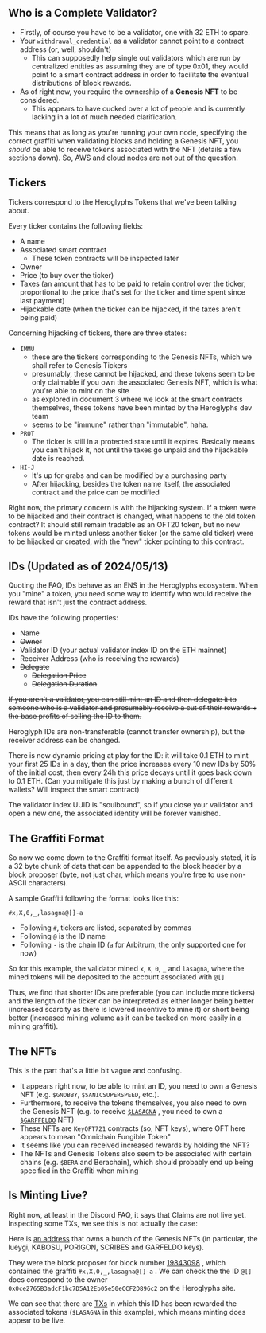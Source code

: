 ## Who is a Complete Validator?

- Firstly, of course you have to be a validator, one with 32 ETH to spare. 
- Your `withdrawal_credential` as a validator cannot point to a contract address (or, well, shouldn't)
	- This can supposedly help single out validators which are run by centralized entities as assuming they are of type 0x01, they would point to a smart contract address in order to facilitate the eventual distributions of block rewards.
- As of right now, you require the ownership of a **Genesis NFT** to be considered.
	- This appears to have cucked over a lot of people and is currently lacking in a lot of much needed clarification.

This means that as long as you're running your own node, specifying the correct graffiti when validating blocks and holding a Genesis NFT, you _should_ be able to receive tokens associated with the NFT (details a few sections down). So, AWS and cloud nodes are not out of the question.

## Tickers

Tickers correspond to the Heroglyphs Tokens that we've been talking about.

Every ticker contains the following fields:
- A name 
- Associated smart contract
	- These token contracts will be inspected later
- Owner
- Price (to buy over the ticker)
- Taxes (an amount that has to be paid to retain control over the ticker, proportional to the price that's set for the ticker and time spent since last payment)
- Hijackable date (when the ticker can be hijacked, if the taxes aren't being paid)

Concerning hijacking of tickers, there are three states:
- `IMMU`
	- these are the tickers corresponding to the Genesis NFTs, which we shall refer to Genesis Tickers
	- presumably, these cannot be hijacked, and these tokens seem to be only claimable if you own the associated Genesis NFT, which is what you're able to mint on the site
	- as explored in document 3 where we look at the smart contracts themselves, these tokens have been minted by the Heroglyphs dev team
	- seems to be "immune" rather than "immutable", haha.
- `PROT`
	- The ticker is still in a protected state until it expires. Basically means you can't hijack it, not until the taxes go unpaid and the hijackable date is reached.
- `HI-J`
	- It's up for grabs and can be modified by a purchasing party
	- After hijacking, besides the token name itself, the associated contract and the price can be modified

Right now, the primary concern is with the hijacking system. If a token were to be hijacked and their contract is changed, what happens to the old token contract? It should still remain tradable as an OFT20 token, but no new tokens would be minted unless another ticker (or the same old ticker) were to be hijacked or created, with the "new" ticker pointing to this contract.

## IDs (Updated as of 2024/05/13)

Quoting the FAQ, IDs behave as an ENS in the Heroglyphs ecosystem. When you "mine" a token, you need some way to identify who would receive the reward that isn't just the contract address.

IDs have the following properties:
- Name
- ~~Owner~~
- Validator ID (your actual validator index ID on the ETH mainnet) 
- Receiver Address (who is receiving the rewards)
- ~~Delegate~~
	- ~~Delegation Price~~
	- ~~Delegation Duration~~

~~If you aren't a validator, you can still mint an ID and then delegate it to someone who is a validator and presumably receive a cut of their rewards + the base profits of selling the ID to them.~~

Heroglyph IDs are non-transferable (cannot transfer ownership), but the receiver address can be changed. 

There is now dynamic pricing at play for the ID: it will take 0.1 ETH to mint your first 25 IDs in a day, then the price increases every 10 new IDs by 50% of the initial cost, then every 24h this price decays until it goes back down to 0.1 ETH. (Can you mitigate this just by making a bunch of different wallets? Will inspect the smart contract)

The validator index UUID is "soulbound", so if you close your validator and open a new one, the associated identity will be forever vanished.

## The Graffiti Format 

So now we come down to the Graffiti format itself. As previously stated, it is a 32 byte chunk of data that can be appended to the block header by a block proposer (byte, not just char, which means you're free to use non-ASCII characters).

A sample Graffiti following the format looks like this:

`#x,X,0,_,lasagna@[]-a`

- Following `#`, tickers are listed, separated by commas
- Following `@` is the ID name
- Following `-` is the chain ID (`a` for Arbitrum, the only supported one for now)

So for this example, the validator mined `x`, `X`, `0`, `_` and `lasagna`, where the mined tokens will be deposited to the account associated with `@[]`

Thus, we find that shorter IDs are preferable (you can include more tickers) and the length of the ticker can be interpreted as either longer being better (increased scarcity as there is lowered incentive to mine it) or short being better (increased mining volume as it can be tacked on more easily in a mining graffiti).

## The NFTs

This is the part that's a little bit vague and confusing.

- It appears right now, to be able to mint an ID, you need to own a Genesis NFT (e.g. `$GNOBBY`, `$SANICSUPERSPEED`, etc.). 
- Furthermore, to receive the tokens themselves, you also need to own the Genesis NFT (e.g. to receive [`$LASAGNA`](https://arbiscan.io/token/0xfa4adaeb61eac93ca5713f0ed1c4d99ae162d25d#code) , you need to own a [`$GARFFELDO`](https://arbiscan.io/address/0x7d35995Ec68BcA71849068e0FC91EB75641c9aA8#code) NFT)
- These NFTs are `KeyOFT721` contracts (so, NFT keys), where OFT here appears to mean "Omnichain Fungible Token"
- It seems like you can received increased rewards by holding the NFT? 
- The NFTs and Genesis Tokens also seem to be associated with certain chains (e.g. `$BERA` and Berachain), which should probably end up being specified in the Graffiti when mining


## Is Minting Live?

Right now, at least in the Discord FAQ, it says that Claims are not live yet. Inspecting some TXs, we see this is not actually the case:

Here is [an address](https://arbiscan.io/address/0x0ce2765b3adcf1bc7d5a12eb05e50eccf2d896c2) that owns a bunch of the Genesis NFTs (in particular, the lueygi, KABOSU, PORIGON, SCRIBES and GARFELDO keys). 

They were the block proposer for block number [19843098](https://etherscan.io/block/19843098) , which contained the graffiti `#x,X,0,_,lasagna@[]-a` . We can check the the ID `@[]` does correspond to the owner `0x0ce2765B3adcF1bc7D5A12Eb05e50eCCF2D896c2` on the Heroglyphs site.

We can see that there are [TXs](https://arbiscan.io/tx/0xdbb2e746f8809d353570366b59e3b4026743acf4ed6555309751ad9c33310f3a) in which this ID has been rewarded the associated tokens (`$LASAGNA` in this example), which means minting does appear to be live.
